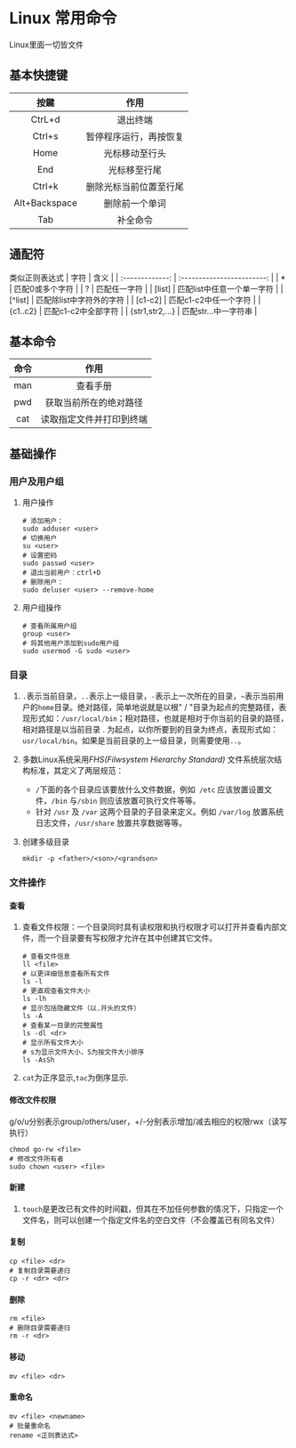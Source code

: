 # Linux 常用命令

Linux里面一切皆文件

## 基本快捷键

|     按鍵      |          作用          |
| :-----------: | :--------------------: |
|    CtrL+d     |        退出终端        |
|    Ctrl+s     | 暂停程序运行，再按恢复 |
|     Home      |     光标移动至行头     |
|      End      |      光标移至行尾      |
|    Ctrl+k     | 删除光标当前位置至行尾 |
| Alt+Backspace |     删除前一个单词     |
|      Tab      |        补全命令        |

## 通配符

类似正则表达式
|      字符       |            含义            |
| :-------------: | :------------------------: |
|        *        |      匹配0或多个字符       |
|        ?        |        匹配任一字符        |
|     [list]      | 匹配list中任意一个单一字符 |
|     [^list]     |  匹配除list中字符外的字符  |
|     [c1-c2]     |   匹配c1-c2中任一个字符    |
|    {c1..c2}     |    匹配c1-c2中全部字符     |
| {str1,str2,...} |    匹配str...中一字符串    |

## 基本命令

| 命令  |           作用           |
| :---: | :----------------------: |
|  man  |         查看手册         |
|  pwd  |       获取当前所在的绝对路径       |
|  cat  | 读取指定文件并打印到终端 |

## 基础操作

### 用户及用户组

1. 用户操作

   ```linux
   # 添加用户：
   sudo adduser <user>
   # 切换用户
   su <user>
   # 设置密码
   sudo passwd <user>
   # 退出当前用户：ctrl+D
   # 删除用户：
   sudo deluser <user> --remove-home
   ```

2. 用户组操作

   ```
   # 查看所属用户组
   group <user>
   # 将其他用户添加到sudo用户组
   sudo usermod -G sudo <user>
   ```

### 目录

1. `.`表示当前目录，`..`表示上一级目录，`-`表示上一次所在的目录，`~`表示当前用户的`home`目录。绝对路径，简单地说就是以根" / "目录为起点的完整路径，表现形式如：`/usr/local/bin`；相对路径，也就是相对于你当前的目录的路径，相对路径是以当前目录 . 为起点，以你所要到的目录为终点，表现形式如：`usr/local/bin`。如果是当前目录的上一级目录，则需要使用`..`。

2. 多数Linux系统采用*FHS(Filwsystem Hierarchy Standard)* 文件系统层次结构标准，其定义了两层规范：

   - `/`下面的各个目录应该要放什么文件数据，例如` /etc` 应该放置设置文件，`/bin` 与`/sbin` 则应该放置可执行文件等等。
   - 针对 `/usr` 及 `/var` 这两个目录的子目录来定义。例如 `/var/log` 放置系统日志文件，`/usr/share` 放置共享数据等等。

3. 创建多级目录
   ```
   mkdir -p <father>/<son>/<grandson>
   ```

### 文件操作

#### 查看

1. 查看文件权限：一个目录同时具有读权限和执行权限才可以打开并查看内部文件，而一个目录要有写权限才允许在其中创建其它文件。

   ```
   # 查看文件信息
   ll <file>
   # 以更详细信息查看所有文件
   ls -l
   # 更直观查看文件大小
   ls -lh
   # 显示包括隐藏文件（以.开头的文件）
   ls -A
   # 查看某一目录的完整属性
   ls -dl <dr>
   # 显示所有文件大小
   # s为显示文件大小，S为按文件大小排序
   ls -AsSh
   ```

2. `cat`为正序显示,`tac`为倒序显示.
#### 修改文件权限

g/o/u分别表示group/others/user，+/-分别表示增加/减去相应的权限rwx（读写执行）
   ```
   chmod go-rw <file>
   # 修改文件所有者
   sudo chown <user> <file>
   ```

#### 新建

1. `touch`是更改已有文件的时间戳，但其在不加任何参数的情况下，只指定一个文件名，则可以创建一个指定文件名的空白文件（不会覆盖已有同名文件）

#### 复制

```
cp <file> <dr>
# 复制目录需要递归
cp -r <dr> <dr>
```

#### 删除

```
rm <file> 
# 删除目录需要递归
rm -r <dr> 
```

#### 移动

```
mv <file> <dr>
```

#### 重命名

```
mv <file> <newname>
# 批量重命名
rename <正则表达式> 
```
